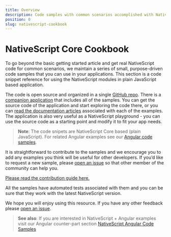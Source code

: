 ```yaml
---
title: Overview
description: Code samples with common scenarios accomplished with NativeScript Core
position: 0
slug: nativescript-cookbook
---
```


# NativeScript Core Cookbook

To go beyond the basic getting started article and get real NativeScript code for common scenarios, we maintain a series of small, purpose-driven code samples that you can use in your applications. This section is a code snippet reference for using the NativeScript modules in plain JavaScript based application.

The code is open source and organized in a single [GitHub repo](https://github.com/NativeScript/nativescript-sdk-examples). There is a [companion application](https://github.com/NativeScript/nativescript-sdk-examples/tree/master/app) that includes all of the samples. You can get the source code of the application and start exploring the code there, or you can [read the documentation articles](http://docs.nativescript.org/cookbook/overview.html) associated with each of the examples. The application is also very useful as a NativeScript playground - you can use the source code as a starting point and modify it to fit your app needs.

> **Note**: The code snipets are NativeScript Core based (plain JavaScript). For related Angular examples see our [Angular code samples](https://docs.nativescript.org/angular/code-samples/overview).

It is straightforward to contribute to the samples and we encourage you to add any examples you think will be useful for other developers. If you’d like to request a new sample, please [open an issue](https://github.com/NativeScript/nativescript-sdk-examples/issues) so that other member of the community can help you.

[Please read the contribution guide here.](https://github.com/NativeScript/nativescript-sdk-examples/blob/master/CONTRIBUTE.md)

All the samples have automated tests associated with them and you can be sure that they work with the latest NativeScript version.

We hope you will enjoy using this resource. If you have any other feedback please [open an issue](https://github.com/NativeScript/nativescript-sdk-examples/issues).


> **See also**: If you are interested in NativeScript + Angular examples visit our Angular counter-part section [NativeScript Angular Code Samples](https://docs.nativescript.org/angular/code-samples/overview)